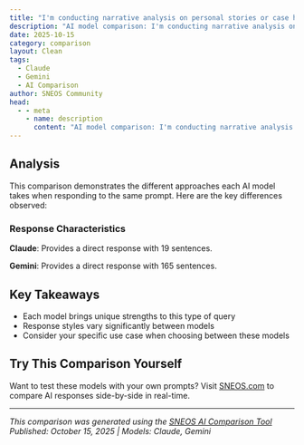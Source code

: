 ```yaml
---
title: "I'm conducting narrative analysis on personal stories or case histories. Help me: 1) Choose narrative approach (structural"
description: "AI model comparison: I'm conducting narrative analysis on personal stories or case histories. Help me: 1) Choose narrativ..."
date: 2025-10-15
category: comparison
layout: Clean
tags:
  - Claude
  - Gemini
  - AI Comparison
author: SNEOS Community
head:
  - - meta
    - name: description
      content: "AI model comparison: I'm conducting narrative analysis on personal stories or case histories. Help me: 1) Choose narrative approach (structur..."
---
```


<ChatComparison
  title="I'm conducting narrative analysis on personal stories or case histories. Help me: 1) Choose narrative approach (structural"
  prompt="I'm conducting narrative analysis on personal stories or case histories. Help me: 1) Choose narrative approach (structural"
  :responses='{"Claude": "# Narrative Analysis Guide for Personal Stories/Case Histories\n\nI\u0027ll help you choose and implement an appropriate narrative approach. Here are the main options:\n\n## 1) **Main Narrative Approaches**\n\n### **A. Structural Analysis** (Labov \u0026 Waletzky)\n**Best for:** Understanding how stories are organized\n\n**Analyzes 6 components:**\n- **Abstract** - What is this about?\n- **Orientation** - Who, when, where, what?\n- **Complicating action** - Then what happened?\n- **Evaluation** - So what? (significance)\n- **Resolution** - What finally happened?\n- **Coda** - Return to present\n\n**Use when:** You want to examine story construction and what storytellers emphasize\n\n---\n\n### **B. Thematic Analysis**\n**Best for:** Identifying patterns across multiple stories\n\n**Focuses on:**\n- Recurring themes\n- Content patterns\n- Common meanings\n\n**Use when:** You have multiple narratives and want to find shared experiences\n\n---\n\n### **C. Dialogic/Performance Analysis**\n**Best for:** Understanding context and interaction\n\n**Examines:**\n- How stories are co-constructed\n- Audience influence\n- Social/cultural context\n- Why this story, now, to this audience?\n\n**Use when:** Context and relationship matter\n\n---\n\n### **D. Holistic-Content Approach**\n**Best for:** Individual case depth\n\n**Analyzes:**\n- Story as a whole\n- Overall plot trajectory\n- Individual meaning-making\n\n**Use when:** Deep dive into single cases\n\n---\n\n## 2) **My Recommendation Process**\n\n**Tell me about your project:**\n\n- How many stories are you analyzing? (1, few, or many?)\n- What\u0027s your research question?\n- What do you want to discover? (structure, meaning, patterns, change?)\n- What\u0027s the context? (interviews, written accounts, therapy sessions?)\n\n**I can then help you:**\n- Select the best approach\n- Develop a coding framework\n- Create analysis questions\n- Design your analytical process\n\n**What would be most helpful to explore next?**", "Gemini": "This is an excellent question, as the \u0022best\u0022 narrative approach heavily depends on your specific research question, the nature of your data, and your theoretical lens. For personal stories and case histories, several approaches offer rich insights.\n\nLet\u0027s break down the key considerations and then explore some prominent narrative approaches, including \u0022structural\u0022 and its counterparts.\n\n---\n\n### **Key Considerations Before Choosing an Approach:**\n\n1.  **Your Research Question:** This is paramount.\n    *   Are you interested in the *sequence of events*? (Structural)\n    *   Are you interested in *what themes* emerge? (Thematic/Content)\n    *   Are you interested in *how the story is told* \u2013 the language, rhetoric, and performance? (Discursive/Performative)\n    *   Are you interested in *how the story constructs identity* or meaning for the teller? (Psychological/Identity)\n    *   Are you interested in *how social structures or power dynamics* influence the story? (Sociological/Critical)\n\n2.  **Nature of Your Data:**\n    *   Are they written narratives (e.g., diaries, clinical notes, autoethnographies)?\n    *   Are they spoken narratives (e.g., interviews, natural conversations)?\n    *   Is the context of the telling important (e.g., who is the audience, what is the purpose)?\n\n3.  **Theoretical Framework:**\n    *   Are you coming from a linguistic perspective, a psychological one, a sociological one, or a literary one? Your disciplinary background often guides your choice.\n\n4.  **Desired Outcome:**\n    *   Do you want to generalize patterns across many stories?\n    *   Do you want to deeply understand individual meaning-making?\n    *   Do you want to critique social norms?\n\n---\n\n### **Narrative Approaches for Personal Stories \u0026 Case Histories:**\n\nHere are several approaches, starting with structural and expanding to others highly relevant for personal narratives.\n\n---\n\n#### 1. Structural Narrative Analysis (Formalist/Proppian/Greimasian)\n\n*   **What it focuses on:** The underlying, universal patterns or \u0022grammar\u0022 of stories. It breaks down narratives into their constituent parts (e.g., plot functions, character roles, sequential units) to reveal how they are constructed and what recurrent forms they take.\n*   **Key Theorists/Concepts:**\n    *   **Vladimir Propp:** Analyzed Russian folktales, identified 31 \u0022functions\u0022 (actions) that typically occur in a fixed sequence, and 7 \u0022spheres of action\u0022 (character roles).\n    *   **A.J. Greimas:** Developed \u0022actantial model\u0022 (subject, object, sender, receiver, helper, opponent) and \u0022semiotic square\u0022 to analyze deeper structural oppositions and transformations.\n    *   **Tzvetan Todorov:** Focused on how narratives move from a state of equilibrium to disequilibrium and back.\n*   **Strengths for Personal Stories/Case Histories:**\n    *   Can reveal underlying commonalities in how people structure their experiences (e.g., common \u0022plots\u0022 of recovery, struggle, or self-discovery).\n    *   Good for comparing *many* stories to identify universal narrative arcs in specific contexts (e.g., patient journeys).\n    *   Provides a systematic framework for deconstructing story elements.\n*   **Limitations:**\n    *   Can be overly deterministic; it might privilege form over content or the unique lived experience.\n    *   May miss the nuanced meaning, emotional depth, or performative aspects crucial to personal stories.\n    *   Personal stories often don\u0027t follow neat, pre-defined functions as rigidly as folk tales.\n*   **Best for:**\n    *   Identifying recurring plot structures in illness narratives (e.g., \u0022quest for recovery,\u0022 \u0022restitution narrative\u0022).\n    *   Comparing how different individuals structure similar life events (e.g., divorce, career change).\n    *   Analyzing the \u0022grammar\u0022 of case histories to see if there are standard ways professionals frame patient journeys.\n*   **Example Research Question:** \u0022Do personal narratives of coping with chronic illness exhibit common structural plot functions, and if so, how do they align with or deviate from classical heroic journeys?\u0022\n\n---\n\n#### 2. Thematic/Content Narrative Analysis\n\n*   **What it focuses on:** The \u0022what\u0022 of the story \u2013 the recurring topics, ideas, feelings, or arguments expressed within the narrative. It seeks to identify major themes, sub-themes, and the central messages conveyed.\n*   **Key Concepts:** Often involves systematic qualitative coding.\n*   **Strengths:**\n    *   Relatively straightforward and accessible.\n    *   Good for identifying what is *most salient* to the storytellers.\n    *   Excellent for generating initial insights and understanding the immediate meaning of the narrative.\n*   **Limitations:**\n    *   Can remain on a superficial level if not combined with deeper analysis.\n    *   May not address *how* the story is told or *why* certain themes are present.\n*   **Best for:**\n    *   Understanding key concerns, challenges, or triumphs in patient narratives.\n    *   Identifying shared experiences or emotional landscapes across personal stories.\n    *   Mapping the primary content of case histories.\n*   **Example Research Question:** \u0022What are the predominant themes of resilience and vulnerability in personal stories of overcoming adversity?\u0022\n\n---\n\n#### 3. Discursive/Linguistic Narrative Analysis (e.g., Labovian, Conversation Analysis)\n\n*   **What it focuses on:** How language is used to construct the narrative, including the linguistic features, rhetorical strategies, and interactional work involved in telling a story.\n    *   **Labov \u0026 Waletzky (Classic):** Focus on \u0022personal experience narratives\u0022 and their typical structure: Abstract, Orientation, Complicating Action, Evaluation, Result/Resolution, Coda. The *Evaluation* section (how the teller signals the point or meaning of the story) is particularly important.\n    *   **Conversation Analysis (CA):** Examines how stories are embedded within interaction, how they are introduced, negotiated, and received by the audience.\n*   **Key Theorists/Concepts:**\n    *   **William Labov:** Identified the six components of a well-formed personal narrative.\n    *   **Deborah Tannen, Michael Bamberg:** Focused on how language constructs identity and meaning in interaction.\n*   **Strengths:**\n    *   Provides fine-grained analysis of how narrators *make sense* of their experiences through language.\n    *   Reveals the rhetorical function of narratives (e.g., to persuade, justify, entertain).\n    *   Excellent for understanding the role of evaluation, moral stances, and point-making.\n    *   Crucial if your data is transcribed spoken interaction.\n*   **Limitations:**\n    *   Requires detailed transcription and linguistic expertise.\n    *   Can be very time-consuming.\n    *   May focus less on broader societal contexts unless combined with critical approaches.\n*   **Best for:**\n    *   Analyzing how individuals justify their actions or explain difficult situations.\n    *   Exploring how a teller creates empathy or distance from their story.\n    *   Understanding the specific linguistic choices used to convey trauma, healing, or change in a case history.\n*   **Example Research Question:** \u0022How do individuals use evaluative devices in their personal narratives to make sense of and present their experience of chronic pain to others?\u0022\n\n---\n\n#### 4. Performative/Interactional Narrative Analysis\n\n*   **What it focuses on:** The narrative as an *action* or *performance* taking place in a specific social context. It examines who is telling the story, to whom, for what purpose, and how the interaction shapes the narrative.\n*   **Key Theorists/Concepts:**\n    *   **Erving Goffman:** Concepts like \u0022frame analysis\u0022 and \u0022presentation of self.\u0022\n    *   **Judith Butler:** Idea of performativity, where language and action constitute reality.\n    *   **Contextual Analysis:** Understanding the relationship between teller, audience, and setting.\n*   **Strengths:**\n    *   Crucial for understanding the *function* of storytelling in real-world interactions.\n    *   Highlights the dynamic, co-constructed nature of narratives (especially in interviews or group settings).\n    *   Reveals how stories are used to build relationships, assert identity, or negotiate social roles.\n*   **Limitations:**\n    *   Requires rich contextual data (e.g., field notes, video recordings of interactions).\n    *   Less focused on the internal structure of the story itself, more on its enactment.\n*   **Best for:**\n    *   Analyzing how patients tell their stories to doctors, and how those stories are received or challenged.\n    *   Understanding how individuals present themselves through narratives in job interviews or support groups.\n    *   Exploring the power dynamics embedded in the telling and receiving of case histories within an institution.\n*   **Example Research Question:** \u0022How do survivors of natural disasters strategically adapt their personal narratives when sharing their experiences with different audiences (e.g., family, media, aid workers)?\u0022\n\n---\n\n#### 5. Psychological/Identity Narrative Analysis\n\n*   **What it focuses on:** How individuals construct meaning, shape their identity, and make sense of their lives through stories. Narratives are seen as central to personal coherence, self-understanding, and coping.\n*   **Key Theorists/Concepts:**\n    *   **Jerome Bruner:** Emphasized narrative as a fundamental mode of human thought for constructing reality and identity.\n    *   **Dan McAdams:** Developed \u0022narrative identity theory,\u0022 focusing on how individuals construct a life story that integrates past, present, and future, providing meaning and purpose.\n    *   **Narrative Psychology:** Broad field exploring how people live and tell stories.\n*   **Strengths:**\n    *   Gets at the deepest personal meaning and psychological significance of stories.\n    *   Excellent for understanding how individuals cope, grow, and integrate challenging experiences.\n    *   Reveals subjective experience, agency, and the development of self.\n*   **Limitations:**\n    *   Can be challenging to maintain researcher objectivity, as it delves deeply into subjective worlds.\n    *   May require extensive interviews or multiple stories from the same individual to build a comprehensive picture.\n*   **Best for:**\n    *   Exploring how individuals construct a coherent sense of self despite illness or trauma.\n    *   Analyzing the \u0022master narratives\u0022 individuals use to understand their life trajectory.\n    *   Understanding the process of meaning-making in personal growth and recovery.\n*   **Example Research Question:** \u0022How do individuals with a chronic mental health condition narrate their journey of recovery to construct a positive and agentic self-identity?\u0022\n\n---\n\n#### 6. Sociological/Critical Narrative Analysis\n\n*   **What it focuses on:** How narratives reflect, reinforce, or challenge broader social, cultural, and political contexts. It examines how individual stories are shaped by societal master narratives, power structures, and cultural ideologies.\n*   **Key Theorists/Concepts:**\n    *   **Michel Foucault:** Power/knowledge, discourse, how narratives are disciplined.\n    *   **Critical Discourse Analysis (CDA):** Examining language use as social practice, focusing on power relations.\n    *   **Feminist/Postcolonial Approaches:** How narratives uphold or subvert dominant ideologies.\n*   **Strengths:**\n    *   Connects individual experiences to larger social forces.\n    *   Reveals how dominant narratives can marginalize or silence certain voices.\n    *   Powerful for advocacy and social critique.\n*   **Limitations:**\n    *   Requires a strong theoretical grounding in sociology or critical theory.\n    *   May sometimes overlook the individual agency or unique voice in favor of structural critique.\n*   **Best for:**\n    *   Analyzing how societal expectations of illness, gender, or race shape personal health narratives.\n    *   Examining how institutional case histories might reflect power imbalances between professionals and clients.\n    *   Understanding how marginalized groups use storytelling to resist dominant narratives.\n*   **Example Research Question:** \u0022How do women\u0027s personal narratives of domestic violence both reflect and challenge prevailing societal \u0027master narratives\u0027 about gender roles and victimhood?\u0022\n\n---\n\n### **How to Choose - A Decision Tree:**\n\n1.  **Do you want to find *universal plot patterns* or the *underlying structure* of many stories?**\n    *   **YES -\u003E Structural Narrative Analysis** (e.g., Propp, Greimas)\n\n2.  **Are you primarily interested in *what the stories are about* \u2013 the main topics, ideas, or feelings?**\n    *   **YES -\u003E Thematic/Content Narrative Analysis** (often a good starting point or combined with others)\n\n3.  **Are you interested in *how the story is told* \u2013 the specific language, rhetoric, and linguistic choices?**\n    *   **YES -\u003E Discursive/Linguistic Narrative Analysis** (e.g., Labovian analysis)\n\n4.  **Are you interested in *the story as an interaction* \u2013 who tells it, to whom, for what purpose, and how the context shapes it?**\n    *   **YES -\u003E Performative/Interactional Narrative Analysis**\n\n5.  **Are you interested in *how the story shapes or reflects the teller\u0027s identity, meaning-making, or psychological journey*?**\n    *   **YES -\u003E Psychological/Identity Narrative Analysis** (e.g., Bruner, McAdams)\n\n6.  **Are you interested in *how the story relates to broader social structures, power dynamics, or cultural norms*?**\n    *   **YES -\u003E Sociological/Critical Narrative Analysis**\n\n---\n\n### **Recommendation:**\n\nFor *personal stories or case histories*, you will likely find the most robust insights by drawing upon a combination of approaches, or by choosing one that strongly aligns with your central research question.\n\n*   **If you want to understand the *meaning-making process* of individuals, start with **Psychological/Identity** or **Discursive/Linguistic**.\n*   **If your data is primarily *spoken interaction*, **Discursive/Linguistic** and **Performative/Interactional** are indispensable.\n*   **If you are comparing *many* stories for common archetypes, **Structural** can be very powerful, especially if combined with thematic analysis to understand what fills those structures.\n*   **If you are coming from a clinical or therapeutic background, **Psychological/Identity** often resonates most.\n\nMy advice is to articulate your research question as precisely as possible, and then see which approach (or combination) best equips you to answer it. Good luck!"}' published-date="{DateTime.UtcNow:HH:mm}"
/>

## Analysis

This comparison demonstrates the different approaches each AI model takes when responding to the same prompt. Here are the key differences observed:

### Response Characteristics

**Claude**: Provides a direct response with 19 sentences. 

**Gemini**: Provides a direct response with 165 sentences. 

## Key Takeaways

- Each model brings unique strengths to this type of query
- Response styles vary significantly between models
- Consider your specific use case when choosing between these models

## Try This Comparison Yourself

Want to test these models with your own prompts? Visit [SNEOS.com](https://sneos.com) to compare AI responses side-by-side in real-time.

---

*This comparison was generated using the [SNEOS AI Comparison Tool](https://sneos.com)*
*Published: October 15, 2025 | Models: Claude, Gemini*
